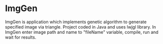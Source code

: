 # ImgGen
ImgGen is application which implements genetic algorithm to generate specified image via triangle. Project coded in Java and uses lwjgl library.
In ImgGen enter image path and name to "fileName" variable, compile, run and wait for results.
